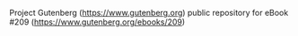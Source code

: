Project Gutenberg (https://www.gutenberg.org) public repository for eBook #209 (https://www.gutenberg.org/ebooks/209)
